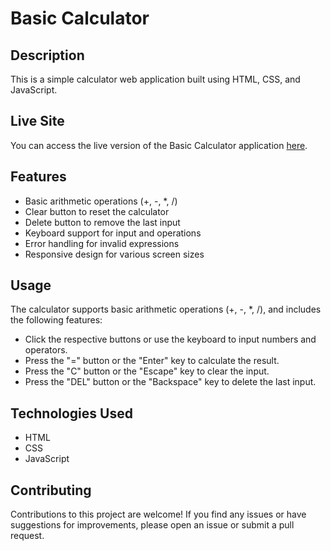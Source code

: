 # Basic Calculator

## Description
This is a simple calculator web application built using HTML, CSS, and JavaScript.

## Live Site
You can access the live version of the Basic Calculator application [here](https://ebenezerraph.github.io/basic-calculator/).

## Features
- Basic arithmetic operations (+, -, *, /)
- Clear button to reset the calculator
- Delete button to remove the last input
- Keyboard support for input and operations
- Error handling for invalid expressions
- Responsive design for various screen sizes

## Usage
The calculator supports basic arithmetic operations (+, -, *, /), and includes the following features:

- Click the respective buttons or use the keyboard to input numbers and operators.
- Press the "=" button or the "Enter" key to calculate the result.
- Press the "C" button or the "Escape" key to clear the input.
- Press the "DEL" button or the "Backspace" key to delete the last input.

## Technologies Used
- HTML
- CSS
- JavaScript

## Contributing
Contributions to this project are welcome! If you find any issues or have suggestions for improvements, please open an issue or submit a pull request.
